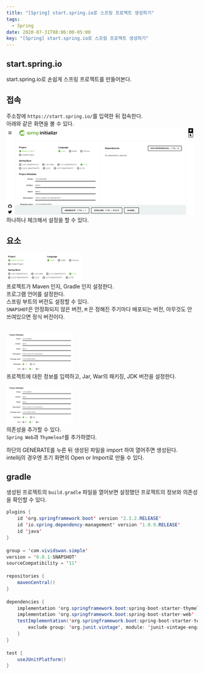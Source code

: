 ```yaml
---
title: "[Spring] start.spring.io로 스프링 프로젝트 생성하기"
tags:
  - Spring
date: 2020-07-31T08:06:00-05:00
key: "[Spring] start.spring.io로 스프링 프로젝트 생성하기"
---
```


## start.spring.io

start.spring.io로 손쉽게 스프링 프로젝트를 만들어본다.<br>

<!--more-->

## 접속

주소창에 `https://start.spring.io/`를 입력한 뒤 접속한다.<br>
아래와 같은 화면을 볼 수 있다.<br>
![1](/assets/images/200731-1.png)<br>
하나하나 체크해서 설정을 할 수 있다.<br>

## 요소

![2](/assets/images/200731-2.png)<br>
프로젝트가 Maven 인지, Gradle 인지 설정한다.<br>
프로그램 언어를 설정한다.<br>
스프링 부트의 버전도 설정할 수 있다.<br>
`SNAPSHOT`은 안정화되지 않은 버전, `M` 은 정해진 주기마다 배포되는 버전, 아무것도 안 쓰여있으면 정식 버전이다.<br><br>

![3](/assets/images/200731-3.png)<br>
프로젝트에 대한 정보를 입력하고, Jar, War의 패키징, JDK 버전을 설정한다.<br>

![4](/assets/images/200731-3.png)<br>
의존성을 추가할 수 있다.<br>
`Spring Web`과 `Thymeleaf`를 추가하였다.<br>

하단의 GENERATE를 누른 뒤 생성된 파일을 import 하여 열어주면 생성된다.<br>
intellij의 경우엔 초기 화면의 Open or Import로 만들 수 있다.<br>

## gradle

생성된 프로젝트의 `build.gradle` 파일을 열어보면 설정했던 프로젝트의 정보와 의존성을 확인할 수 있다.<br>

```java
plugins {
	id 'org.springframework.boot' version '2.3.2.RELEASE'
	id 'io.spring.dependency-management' version '1.0.9.RELEASE'
	id 'java'
}

group = 'com.vividswan.simple'
version = '0.0.1-SNAPSHOT'
sourceCompatibility = '11'

repositories {
	mavenCentral()
}

dependencies {
	implementation 'org.springframework.boot:spring-boot-starter-thymeleaf'
	implementation 'org.springframework.boot:spring-boot-starter-web'
	testImplementation('org.springframework.boot:spring-boot-starter-test') {
		exclude group: 'org.junit.vintage', module: 'junit-vintage-engine'
	}
}

test {
	useJUnitPlatform()
}

```
